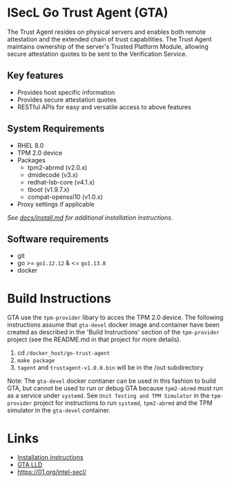 # ISecL Go Trust Agent (GTA)
The Trust Agent resides on physical servers and enables both remote attestation and the extended chain of trust capabilities. The Trust Agent maintains ownership of the server's Trusted Platform Module, allowing secure attestation quotes to be sent to the Verification Service.

## Key features
- Provides host specific information
- Provides secure attestation quotes
- RESTful APIs for easy and versatile access to above features

## System Requirements
- RHEL 8.0
- TPM 2.0 device
- Packages
    - tpm2-abrmd (v2.0.x)
    - dmidecode (v3.x)
    - redhat-lsb-core (v4.1.x)
    - tboot (v1.9.7.x)
    - compat-openssl10 (v1.0.x)
- Proxy settings if applicable

*See [docs/install.md](doc/install.md) for additional installation instructions.*

## Software requirements
- git
- go >= `go1.12.12` & <= `go1.13.8`
- docker

# Build Instructions
GTA use the `tpm-provider` libary to acces the TPM 2.0 device.  The following instructions assume that `gta-devel` docker image and container have been created as described in the 'Build Instructions' section of the `tpm-provider` project (see the README.md in that project for more details).

1. cd `/docker_host/go-trust-agent`
3. `make package`
4. `tagent` and `trustagent-v1.0.0.bin` will be in the /out subdirectory

Note: The `gta-devel` docker contianer can be used in this fashion to build GTA, but cannot be used to run or debug GTA because `tpm2-abrmd` must run as a service under `systemd`.  See `Unit Testing and TPM Simulator` in the `tpm-provider` project for instructions to run `systemd`, `tpm2-abrmd` and the TPM simulator in the `gta-devel` container.

# Links
- [Installation instructions](doc/INSTALL.md)
- [GTA LLD](doc/LLD.md)
- https://01.org/intel-secl/
